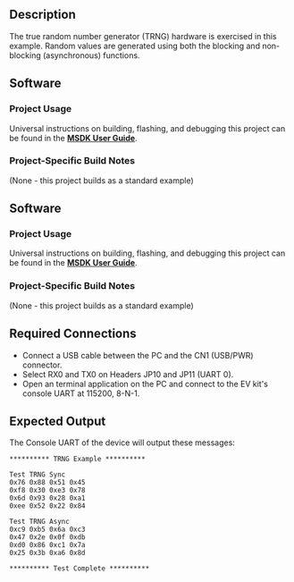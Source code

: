 ## Description

The true random number generator (TRNG) hardware is exercised in this example.  Random values are generated using both the blocking and non-blocking (asynchronous) functions.

## Software

### Project Usage

Universal instructions on building, flashing, and debugging this project can be found in the **[MSDK User Guide](https://analog-devices-msdk.github.io/msdk/USERGUIDE/)**.

### Project-Specific Build Notes

(None - this project builds as a standard example)


## Software

### Project Usage

Universal instructions on building, flashing, and debugging this project can be found in the **[MSDK User Guide](https://analog-devices-msdk.github.io/msdk/USERGUIDE/)**.

### Project-Specific Build Notes

(None - this project builds as a standard example)

## Required Connections

-   Connect a USB cable between the PC and the CN1 (USB/PWR) connector.
-   Select RX0 and TX0 on Headers JP10 and JP11 (UART 0).
-   Open an terminal application on the PC and connect to the EV kit's console UART at 115200, 8-N-1.

## Expected Output

The Console UART of the device will output these messages:

```
********** TRNG Example **********

Test TRNG Sync
0x76 0x88 0x51 0x45
0xf8 0x30 0xe3 0x78
0x6d 0x93 0x28 0xa1
0xee 0x52 0x22 0x84

Test TRNG Async
0xc9 0xb5 0x6a 0xc3
0x47 0x2e 0x0f 0xdb
0xd0 0x86 0xc1 0x7a
0x25 0x3b 0xa6 0x8d

********** Test Complete **********
```